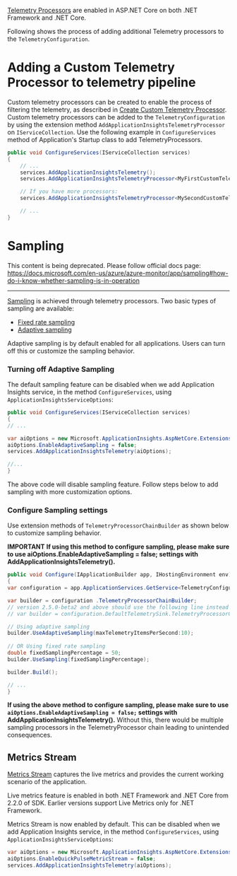 [Telemetry Processors](https://azure.microsoft.com/en-us/documentation/articles/app-insights-api-filtering-sampling/#filtering-itelemetryprocessor) are enabled in ASP.NET Core on both .NET Framework and .NET Core.

Following shows the process of adding additional Telemetry processors to the `TelemetryConfiguration`.


# Adding a Custom Telemetry Processor to telemetry pipeline

Custom telemetry processors can be created to enable the process of filtering the telemetry, as described in [Create Custom Telemetry Processor](https://azure.microsoft.com/en-us/documentation/articles/app-insights-api-filtering-sampling/#filtering-itelemetryprocessor). Custom telemetry processors can be added to the `TelemetryConfiguration` by using the extension method `AddApplicationInsightsTelemetryProcessor` on `IServiceCollection`. Use the following example in `ConfigureServices` method of Application's Startup class to add TelemetryProcessors.

``` c#
public void ConfigureServices(IServiceCollection services)
{
    // ...
    services.AddApplicationInsightsTelemetry();
    services.AddApplicationInsightsTelemetryProcessor<MyFirstCustomTelemetryProcessor>();

    // If you have more processors:
    services.AddApplicationInsightsTelemetryProcessor<MySecondCustomTelemetryProcessor>();

    // ...
}
```

# Sampling

This content is being deprecated. Please follow official docs page:
https://docs.microsoft.com/en-us/azure/azure-monitor/app/sampling#how-do-i-know-whether-sampling-is-in-operation

-----
[Sampling](https://azure.microsoft.com/en-us/documentation/articles/app-insights-sampling) is achieved through telemetry processors. Two basic types of sampling are available:

* [Fixed rate sampling](https://azure.microsoft.com/en-us/documentation/articles/app-insights-sampling/#fixed-rate-sampling-for-aspnet-web-sites)
* [Adaptive sampling](https://azure.microsoft.com/en-us/documentation/articles/app-insights-sampling/#adaptive-sampling-at-your-web-server)

Adaptive sampling is by default enabled for all applications. Users can turn off this or customize the sampling behavior.

### Turning off Adaptive Sampling
The default sampling feature can be disabled when we add Application Insights service, in the method ```ConfigureServices```, using ```ApplicationInsightsServiceOptions```:

``` c#
public void ConfigureServices(IServiceCollection services)
{
// ...

var aiOptions = new Microsoft.ApplicationInsights.AspNetCore.Extensions.ApplicationInsightsServiceOptions();
aiOptions.EnableAdaptiveSampling = false;
services.AddApplicationInsightsTelemetry(aiOptions);

//...
}
```
The above code will disable sampling feature. Follow steps below to add sampling with more customization options.

### Configure Sampling settings
Use extension methods of ```TelemetryProcessorChainBuilder``` as shown below to customize sampling behavior.

****IMPORTANT****
**If using this method to configure sampling, please make sure to use aiOptions.EnableAdaptiveSampling = false; settings with AddApplicationInsightsTelemetry().**

``` c#
public void Configure(IApplicationBuilder app, IHostingEnvironment env)
{
var configuration = app.ApplicationServices.GetService<TelemetryConfiguration>();

var builder = configuration .TelemetryProcessorChainBuilder;
// version 2.5.0-beta2 and above should use the following line instead of above. (https://github.com/Microsoft/ApplicationInsights-aspnetcore/blob/develop/CHANGELOG.md#version-250-beta2)
// var builder = configuration.DefaultTelemetrySink.TelemetryProcessorChainBuilder;

// Using adaptive sampling
builder.UseAdaptiveSampling(maxTelemetryItemsPerSecond:10);
 
// OR Using fixed rate sampling   
double fixedSamplingPercentage = 50;
builder.UseSampling(fixedSamplingPercentage);

builder.Build();

// ...
}

```

**If using the above method to configure sampling, please make sure to use ```aiOptions.EnableAdaptiveSampling = false;``` settings with AddApplicationInsightsTelemetry().** Without this, there would be multiple sampling processors in the TelemetryProcessor chain leading to unintended consequences.


## Metrics Stream

[Metrics Stream](https://azure.microsoft.com/en-us/blog/live-metrics-stream/) captures the live metrics and provides the current working scenario of the application.

Live metrics feature is enabled in both .NET Framework and .NET Core from 2.2.0 of SDK. Earlier versions support Live Metrics only for .NET Framework.

Metrics Stream is now enabled by default. This can be disabled when we add Application Insights service, in the method ```ConfigureServices```, using ```ApplicationInsightsServiceOptions```:

``` c#
var aiOptions = new Microsoft.ApplicationInsights.AspNetCore.Extensions.ApplicationInsightsServiceOptions();
aiOptions.EnableQuickPulseMetricStream = false;
services.AddApplicationInsightsTelemetry(aiOptions);
```